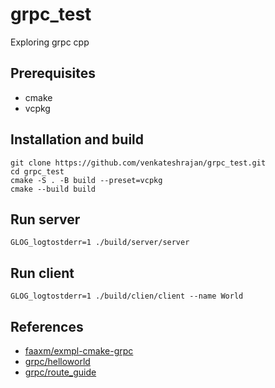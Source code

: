 # grpc_test
Exploring grpc cpp

## Prerequisites
- cmake
- vcpkg

## Installation and build
```
git clone https://github.com/venkateshrajan/grpc_test.git
cd grpc_test
cmake -S . -B build --preset=vcpkg
cmake --build build
```

## Run server
```
GLOG_logtostderr=1 ./build/server/server
```

## Run client
```
GLOG_logtostderr=1 ./build/clien/client --name World
```

## References
- [faaxm/exmpl-cmake-grpc](https://github.com/faaxm/exmpl-cmake-grpc)
- [grpc/helloworld](https://github.com/grpc/grpc/tree/master/examples/cpp/helloworld)
- [grpc/route_guide](https://github.com/grpc/grpc/tree/v1.58.0/examples/cpp/route_guide)
